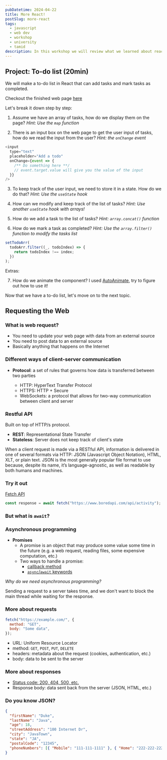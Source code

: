 ```yaml
---
pubDatetime: 2024-04-22
title: More React!
postSlug: more-react
tags:
  - javascript
  - web dev
  - workshop
  - university
  - tamid
description: In this workshop we will review what we learned about react by doing a project and get started with async JavaScript.
---
```


## Project: To-do list (20min)

We will make a to-do list in React that can add tasks and mark tasks as completed.

Checkout the finished web page [here](https://tamid-web-dev-nextjs.vercel.app/todo)

Let's break it down step by step:

1. Assume we have an array of tasks, how do we display them on the page? _Hint: Use the `map` function_

2. There is an input box on the web page to get the user input of tasks, how do we read the input from the user? _Hint: the `onChange` event_

```javascript
<input
  type="text"
  placeholder="Add a todo"
  onChange={event => {
    /** Do something here **/
    // event.target.value will give you the value of the input
  }}
/>
```

3. To keep track of the user input, we need to store it in a state. How do we do that? _Hint: Use the `useState` hook_

4. How can we modify and keep track of the list of tasks? _Hint: Use another `useState` hook with arrays!_

5. How do we add a task to the list of tasks? _Hint: `array.concat()` function_

6. How do we mark a task as completed? _Hint: Use the `array.filter()` function to modify the tasks list_

```javascript
setTodoArr(
  todoArr.filter((_, todoIndex) => {
    return todoIndex !== index;
  })
);
```

Extras:

7. How do we animate the component? I used [AutoAnimate](https://auto-animate.formkit.com/#installation), try to figure out how to use it!

Now that we have a to-do list, let's move on to the next topic.

## Requesting the Web

### What is web request?

- You need to update your web page with data from an external source
- You need to post data to an external source
- Basically anything that happens on the Internet

### Different ways of client-server communication

- **Protocol**: a set of rules that governs how data is transferred between two parties

  - HTTP: HyperText Transfer Protocol
  - HTTPS: HTTP + Secure
  - WebSockets: a protocol that allows for two-way communication between client and server

### Restful API

Built on top of HTTP/s protocol.

- **REST**: Representational State Transfer
- **Stateless**: Server does not keep track of client's state

When a client request is made via a RESTful API, information is delivered in one of several formats via HTTP: JSON (Javascript Object Notation), HTML, XLT, or plain text. JSON is the most generally popular file format to use because, despite its name, it’s language-agnostic, as well as readable by both humans and machines.

### Try it out

[Fetch API](https://developer.mozilla.org/en-US/docs/Web/API/Fetch_API/Using_Fetch)

```javascript
const response = await fetch("https://www.boredapi.com/api/activity");
```

### But what is `await`?

### Asynchronous programming

- **Promises**
  - A promise is an object that may produce some value some time in the future (e.g. a web request, reading files, some expensive computation, etc.)
  - Two ways to handle a promise:
    - [callback method](https://www.w3schools.com/js/js_promise.asp)
    - [`async`/`await` keywords](https://www.w3schools.com/js/js_async.asp)

_Why do we need asynchronous programming?_

Sending a request to a server takes time, and we don't want to block the main thread while waiting for the response.

### More about requests

```javascript
fetch("https://example.com/", {
  method: "GET",
  body: "Some data",
});
```

- URL: Uniform Resource Locator
- method: `GET`, `POST`, `PUT`, `DELETE`
- headers: metadata about the request (cookies, authentication, etc.)
- body: data to be sent to the server

### More about responses

- [Status code: 200, 404, 500, etc.](https://developer.mozilla.org/en-US/docs/Web/HTTP/Status)
- Response body: data sent back from the server (JSON, HTML, etc.)

### Do you know JSON?

```json
{
  "firstName": "Duke",
  "lastName": "Java",
  "age": 18,
  "streetAddress": "100 Internet Dr",
  "city": "JavaTown",
  "state": "JA",
  "postalCode": "12345",
  "phoneNumbers": [{ "Mobile": "111-111-1111" }, { "Home": "222-222-2222" }]
}
```
